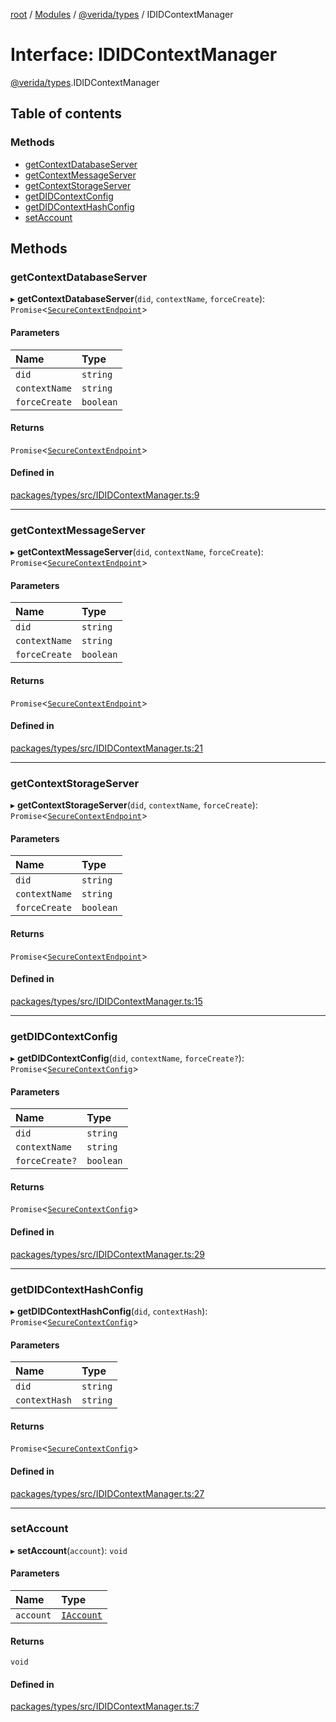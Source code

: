 [root](../README.md) / [Modules](../modules.md) / [@verida/types](../modules/verida_types.md) / IDIDContextManager

# Interface: IDIDContextManager

[@verida/types](../modules/verida_types.md).IDIDContextManager

## Table of contents

### Methods

- [getContextDatabaseServer](verida_types.IDIDContextManager.md#getcontextdatabaseserver)
- [getContextMessageServer](verida_types.IDIDContextManager.md#getcontextmessageserver)
- [getContextStorageServer](verida_types.IDIDContextManager.md#getcontextstorageserver)
- [getDIDContextConfig](verida_types.IDIDContextManager.md#getdidcontextconfig)
- [getDIDContextHashConfig](verida_types.IDIDContextManager.md#getdidcontexthashconfig)
- [setAccount](verida_types.IDIDContextManager.md#setaccount)

## Methods

### getContextDatabaseServer

▸ **getContextDatabaseServer**(`did`, `contextName`, `forceCreate`): `Promise`<[`SecureContextEndpoint`](verida_types.SecureContextEndpoint.md)\>

#### Parameters

| Name | Type |
| :------ | :------ |
| `did` | `string` |
| `contextName` | `string` |
| `forceCreate` | `boolean` |

#### Returns

`Promise`<[`SecureContextEndpoint`](verida_types.SecureContextEndpoint.md)\>

#### Defined in

[packages/types/src/IDIDContextManager.ts:9](https://github.com/verida/verida-js/blob/032961c/packages/types/src/IDIDContextManager.ts#L9)

___

### getContextMessageServer

▸ **getContextMessageServer**(`did`, `contextName`, `forceCreate`): `Promise`<[`SecureContextEndpoint`](verida_types.SecureContextEndpoint.md)\>

#### Parameters

| Name | Type |
| :------ | :------ |
| `did` | `string` |
| `contextName` | `string` |
| `forceCreate` | `boolean` |

#### Returns

`Promise`<[`SecureContextEndpoint`](verida_types.SecureContextEndpoint.md)\>

#### Defined in

[packages/types/src/IDIDContextManager.ts:21](https://github.com/verida/verida-js/blob/032961c/packages/types/src/IDIDContextManager.ts#L21)

___

### getContextStorageServer

▸ **getContextStorageServer**(`did`, `contextName`, `forceCreate`): `Promise`<[`SecureContextEndpoint`](verida_types.SecureContextEndpoint.md)\>

#### Parameters

| Name | Type |
| :------ | :------ |
| `did` | `string` |
| `contextName` | `string` |
| `forceCreate` | `boolean` |

#### Returns

`Promise`<[`SecureContextEndpoint`](verida_types.SecureContextEndpoint.md)\>

#### Defined in

[packages/types/src/IDIDContextManager.ts:15](https://github.com/verida/verida-js/blob/032961c/packages/types/src/IDIDContextManager.ts#L15)

___

### getDIDContextConfig

▸ **getDIDContextConfig**(`did`, `contextName`, `forceCreate?`): `Promise`<[`SecureContextConfig`](verida_types.SecureContextConfig.md)\>

#### Parameters

| Name | Type |
| :------ | :------ |
| `did` | `string` |
| `contextName` | `string` |
| `forceCreate?` | `boolean` |

#### Returns

`Promise`<[`SecureContextConfig`](verida_types.SecureContextConfig.md)\>

#### Defined in

[packages/types/src/IDIDContextManager.ts:29](https://github.com/verida/verida-js/blob/032961c/packages/types/src/IDIDContextManager.ts#L29)

___

### getDIDContextHashConfig

▸ **getDIDContextHashConfig**(`did`, `contextHash`): `Promise`<[`SecureContextConfig`](verida_types.SecureContextConfig.md)\>

#### Parameters

| Name | Type |
| :------ | :------ |
| `did` | `string` |
| `contextHash` | `string` |

#### Returns

`Promise`<[`SecureContextConfig`](verida_types.SecureContextConfig.md)\>

#### Defined in

[packages/types/src/IDIDContextManager.ts:27](https://github.com/verida/verida-js/blob/032961c/packages/types/src/IDIDContextManager.ts#L27)

___

### setAccount

▸ **setAccount**(`account`): `void`

#### Parameters

| Name | Type |
| :------ | :------ |
| `account` | [`IAccount`](verida_types.IAccount.md) |

#### Returns

`void`

#### Defined in

[packages/types/src/IDIDContextManager.ts:7](https://github.com/verida/verida-js/blob/032961c/packages/types/src/IDIDContextManager.ts#L7)
